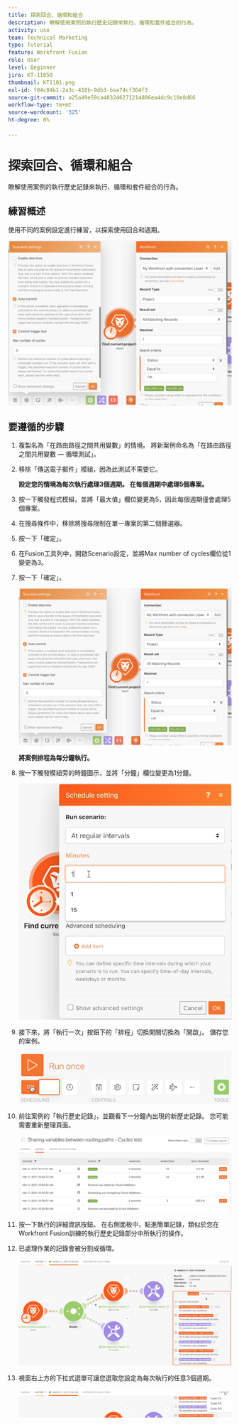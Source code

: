 ```yaml
---
title: 探索回合、循環和組合
description: 瞭解使用案例的執行歷史記錄來執行、循環和套件組合的行為。
activity: use
team: Technical Marketing
type: Tutorial
feature: Workfront Fusion
role: User
level: Beginner
jira: KT-11050
thumbnail: KT1101.png
exl-id: f04c84b1-2a3c-418b-9db3-baa74cf364f3
source-git-commit: a25a49e59ca483246271214886ea4dc9c10e8d66
workflow-type: tm+mt
source-wordcount: '325'
ht-degree: 0%

---
```


# 探索回合、循環和組合

瞭解使用案例的執行歷史記錄來執行、循環和套件組合的行為。

## 練習概述

使用不同的案例設定進行練習，以探索使用回合和週期。

![探索執行循環和套件組合影像1](../12-exercises/assets/exploring-runs-cycles-and-bundles-walkthrough-1.png)

## 要遵循的步驟

1. 複製名為「在路由路徑之間共用變數」的情境。 將新案例命名為「在路由路徑之間共用變數 — 循環測試」。
1. 移除「傳送電子郵件」模組，因為此測試不需要它。

   **設定您的情境為每次執行處理3個週期。 在每個週期中處理5個專案。**

1. 按一下觸發程式模組，並將「最大值」欄位變更為5，因此每個週期僅會處理5個專案。
1. 在搜尋條件中，移除將搜尋限制在單一專案的第二個篩選器。
1. 按一下「確定」。

1. 在Fusion工具列中，開啟Scenario設定，並將Max number of cycles欄位從1變更為3。
1. 按一下「確定」。

   ![探索執行循環和套件組合影像1](../12-exercises/assets/exploring-runs-cycles-and-bundles-walkthrough-1.png)


   **將案例排程為每分鐘執行。**

1. 按一下觸發模組旁的時鐘圖示，並將「分鐘」欄位變更為1分鐘。

   ![探索執行循環和套件組合影像2](../12-exercises/assets/exploring-runs-cycles-and-bundles-walkthrough-2.png)

1. 接下來，將「執行一次」按鈕下的「排程」切換開關切換為「開啟」。 儲存您的案例。

   ![探索執行循環和套件組合影像3](../12-exercises/assets/exploring-runs-cycles-and-bundles-walkthrough-3.png)

1. 前往案例的「執行歷史記錄」，並觀看下一分鐘內出現的新歷史記錄。 您可能需要重新整理頁面。

   ![探索執行循環和套件組合影像1](../12-exercises/assets/exploring-runs-cycles-and-bundles-walkthrough-4.png)

1. 按一下執行的詳細資訊按鈕。 在右側面板中，點進簡單記錄，類似於您在Workfront Fusion訓練的執行歷史記錄部分中所執行的操作。
1. 已處理作業的記錄會被分割成循環。

   ![探索執行循環和套件組合影像5](../12-exercises/assets/exploring-runs-cycles-and-bundles-walkthrough-5.png)

1. 視窗右上方的下拉式選單可讓您選取您設定為每次執行的任意3個週期。

   ![探索執行循環和套件組合影像6](../12-exercises/assets/exploring-runs-cycles-and-bundles-walkthrough-6.png)
